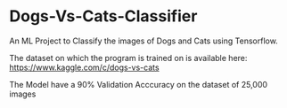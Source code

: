 # Dogs-Vs-Cats-Classifier
An ML Project to Classify the images of Dogs and Cats using Tensorflow.

The dataset on which the program is trained on is available here: https://www.kaggle.com/c/dogs-vs-cats

The Model have a 90% Validation Acccuracy on the dataset of 25,000 images
